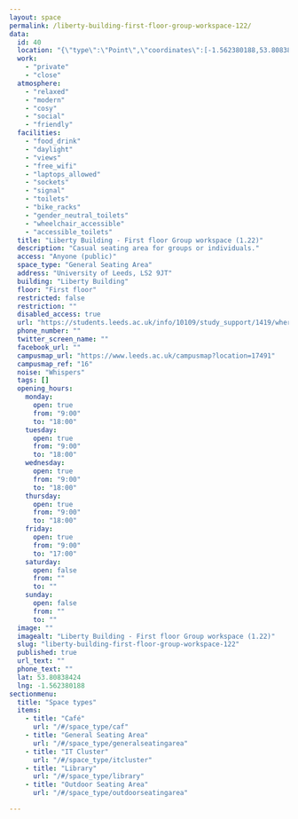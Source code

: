 ```yaml
---
layout: space
permalink: /liberty-building-first-floor-group-workspace-122/
data:
  id: 40
  location: "{\"type\":\"Point\",\"coordinates\":[-1.562380188,53.80838424]}"
  work:
    - "private"
    - "close"
  atmosphere:
    - "relaxed"
    - "modern"
    - "cosy"
    - "social"
    - "friendly"
  facilities:
    - "food_drink"
    - "daylight"
    - "views"
    - "free_wifi"
    - "laptops_allowed"
    - "sockets"
    - "signal"
    - "toilets"
    - "bike_racks"
    - "gender_neutral_toilets"
    - "wheelchair_accessible"
    - "accessible_toilets"
  title: "Liberty Building - First floor Group workspace (1.22)"
  description: "Casual seating area for groups or individuals."
  access: "Anyone (public)"
  space_type: "General Seating Area"
  address: "University of Leeds, LS2 9JT"
  building: "Liberty Building"
  floor: "First floor"
  restricted: false
  restriction: ""
  disabled_access: true
  url: "https://students.leeds.ac.uk/info/10109/study_support/1419/where_to_study_on_campus"
  phone_number: ""
  twitter_screen_name: ""
  facebook_url: ""
  campusmap_url: "https://www.leeds.ac.uk/campusmap?location=17491"
  campusmap_ref: "16"
  noise: "Whispers"
  tags: []
  opening_hours:
    monday:
      open: true
      from: "9:00"
      to: "18:00"
    tuesday:
      open: true
      from: "9:00"
      to: "18:00"
    wednesday:
      open: true
      from: "9:00"
      to: "18:00"
    thursday:
      open: true
      from: "9:00"
      to: "18:00"
    friday:
      open: true
      from: "9:00"
      to: "17:00"
    saturday:
      open: false
      from: ""
      to: ""
    sunday:
      open: false
      from: ""
      to: ""
  image: ""
  imagealt: "Liberty Building - First floor Group workspace (1.22)"
  slug: "liberty-building-first-floor-group-workspace-122"
  published: true
  url_text: ""
  phone_text: ""
  lat: 53.80838424
  lng: -1.562380188
sectionmenu:
  title: "Space types"
  items:
    - title: "Café"
      url: "/#/space_type/caf"
    - title: "General Seating Area"
      url: "/#/space_type/generalseatingarea"
    - title: "IT Cluster"
      url: "/#/space_type/itcluster"
    - title: "Library"
      url: "/#/space_type/library"
    - title: "Outdoor Seating Area"
      url: "/#/space_type/outdoorseatingarea"

---
```

